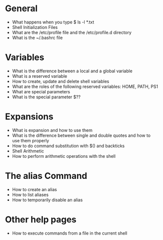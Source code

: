 # General
* What happens when you type $ ls -l *.txt
* Shell Initialization Files
* What are the /etc/profile file and the /etc/profile.d directory
* What is the ~/.bashrc file

# Variables
* What is the difference between a local and a global variable
* What is a reserved variable
* How to create, update and delete shell variables
* What are the roles of the following reserved variables: HOME, PATH, PS1
* What are special parameters
* What is the special parameter $??

# Expansions
* What is expansion and how to use them
* What is the difference between single and double quotes and how to use them properly
* How to do command substitution with $() and backticks
* Shell Arithmetic
* How to perform arithmetic operations with the shell

# The alias Command
* How to create an alias
* How to list aliases
* How to temporarily disable an alias

# Other help pages
* How to execute commands from a file in the current shell
